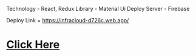 Technology - React, Redux
Library - Material Ui
Deploy Server - Firebase

Deploy Link = https://infracloud-d726c.web.app/

<a href="https://infracloud-d726c.web.app/"><h1>Click Here</h1></a>
